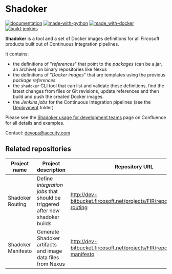# Shadoker

[![documentation](https://img.shields.io/badge/Documentation-Confluence-green.svg)](http://confluence.fircosoft.net/display/DTP/Shadoker+usage+for+development+teams)
[![made-with-python](https://img.shields.io/badge/Made%20with-Python-1f425f.svg)](https://www.python.org/)
[![made_with-docker](https://img.shields.io/badge/Made_with-Docker-blue.svg)](https://docs.docker.com/get-docker/)<br/>
[![build-jenkins](https://img.shields.io/badge/Build-Jenkins-lightgrey.svg)](http://jenkins.fircosoft.net/job/Deployment/job/shadoker/)

**Shadoker** is a tool and a set of Docker images definitions for all Fircosoft products built out of Continuous Integration pipelines.

It contains:
* the definitions of "*references*" that point to the *packages* (can be a.jar, an archive) on binary repositories like Nexus
* the definitions of "*Docker images*" that are templates using the previous *package references*
* the `shadoker` CLI tool that can list and validate these definitions, find the latest changes from files or Git revisions, update references and then build and push the created Docker images.
* the *Jenkins jobs* for the Continuous Integration pipelines (see the [Deployment](http://jenkins.fircosoft.net/job/Deployment/) folder)

Please see the [Shadoker usage for development teams](http://confluence.fircosoft.net/display/DTP/Shadoker+usage+for+development+teams) page on Confluence for all details and examples.

Contact: devops@accuity.com

## Related repositories

| Project name        | Project description                                                           | Repository URL                                                            |
|---------------------|-------------------------------------------------------------------------------|---------------------------------------------------------------------------|
| Shadoker Routing    | Define *integration jobs* that should be triggered after new shadoker builds  | http://dev-bitbucket.fircosoft.net/projects/FIR/repos/shadoker-routing    |
| Shadoker Manifesto  | Generate Shadoker artifacts and image data files from Nexus                   | http://dev-bitbucket.fircosoft.net/projects/FIR/repos/shadoker-manifesto  |
